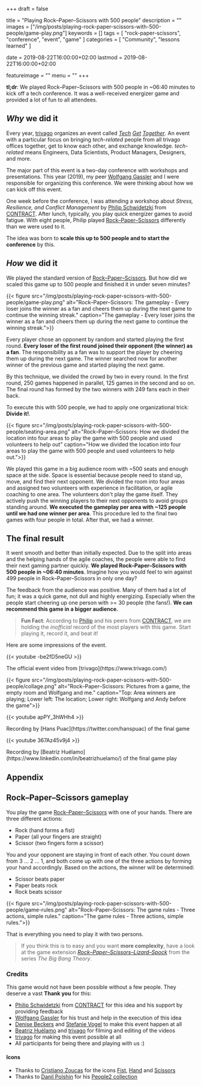 +++
draft = false

title = "Playing Rock–Paper–Scissors with 500 people"
description = ""
images = ["/img/posts/playing-rock-paper-scissors-with-500-people/game-play.png"]
keywords = []
tags = [
    "rock-paper-scissors",
    "conference",
    "event",
    "game"
]
categories = [
    "Community",
    "lessons learned"
]

date = 2019-08-22T16:00:00+02:00
lastmod = 2019-08-22T16:00:00+02:00

featureimage = ""
menu = ""
+++

**tl;dr**: We played Rock–Paper–Scissors with 500 people in ~06:40 minutes to kick off a tech conference. It was a well-received energizer game and provided a lot of fun to all attendees.

<!--more-->

## _Why_ we did it

Every year, [trivago](https://www.trivago.com/) organizes an event called *[Tech](https://tech.trivago.com/2016/08/02/tech-get-together-2016/) [Get](https://www.youtube.com/watch?v=407f63Df58o) [Together](https://www.facebook.com/watch/?v=869866313182453)*.
An event with a particular focus on bringing _tech-related_ people from all trivago offices together, get to know each other, and exchange knowledge.
_tech-related_ means Engineers, Data Scientists, Product Managers, Designers, and more.

The major part of this event is a two-day conference with workshops and presentations.
This year (2019), my peer [Wolfgang Gassler](https://twitter.com/schafele) and I were responsible for organizing this conference.
We were thinking about how we can kick off this event.

One week before the conference, I was attending a workshop about _Stress, Resilience, and Conflict Management_ by [Philip Schwidetzki](https://www.linkedin.com/in/philip-schwidetzki-9b38b554/) from [CONTRACT](https://world-of-contract.com/en/).
After lunch, typically, you play quick energizer games to avoid fatigue.
With eight people, Philip played [Rock–Paper–Scissors](https://en.wikipedia.org/wiki/Rock%E2%80%93paper%E2%80%93scissors) differently than we were used to it.

The idea was born to **scale this up to 500 people and to start the conference** by this.

## _How_ we did it

We played the standard version of [Rock–Paper–Scissors](#rock-paper-scissors-gameplay).
But how did we scaled this game up to 500 people and finished it in under seven minutes?

{{< figure src="/img/posts/playing-rock-paper-scissors-with-500-people/game-play.png" alt="Rock–Paper–Scissors: The gameplay - Every loser joins the winner as a fan and cheers them up during the next game to continue the winning streak." caption="The gameplay - Every loser joins the winner as a fan and cheers them up during the next game to continue the winning streak.">}}

Every player chose an opponent by random and started playing the first round.
**Every loser of the first round joined their opponent (the winner) as a fan**.
The responsibility as a fan was to support the player by cheering them up during the next game.
The winner searched now for another winner of the previous game and started playing the next game.

By this technique, we divided the crowd by two in every round. In the first round, 250 games happened in parallel, 125 games in the second and so on. The final round has formed by the two winners with 249 fans each in their back.

To execute this with 500 people, we had to apply one organizational trick: **Divide it!**.

{{< figure src="/img/posts/playing-rock-paper-scissors-with-500-people/seating-area.png" alt="Rock–Paper–Scissors: How we divided the location into four areas to play the game with 500 people and used volunteers to help out" caption="How we divided the location into four areas to play the game with 500 people and used volunteers to help out.">}}

We played this game in a big audience room with ~500 seats and enough space at the side.
Space is essential because people need to stand up, move, and find their next opponent.
We divided the room into four areas and assigned two volunteers with experience in facilitation, or agile coaching to one area.
The volunteers don't play the game itself.
They actively push the winning players to their next opponents to avoid groups standing around.
**We executed the gameplay per area with ~125 people until we had one winner per area**.
This procedure led to the final two games with four people in total. After that, we had a winner.

## The final result

It went smooth and better than initially expected.
Due to the split into areas and the helping hands of the agile coaches, the people were able to find their next gaming partner quickly.
**We played Rock–Paper–Scissors with 500 people in ~06:40 minutes**.
Imagine how you would feel to win against 499 people in Rock–Paper–Scissors in only one day?

The feedback from the audience was positive.
Many of them had a lot of fun; it was a quick game, not dull and highly energizing.
Especially when the people start cheering up one person with >= 30 people (the fans!).
**We can recommend this game in a bigger audience.**

> **Fun Fact**: According to [Philip](https://www.linkedin.com/in/philip-schwidetzki-9b38b554/) and his peers from [CONTRACT](https://world-of-contract.com/en/), we are holding the _inofficial_ record of the most players with this game.
Start playing it, record it, and beat it!

Here are some impressions of the event.

{{< youtube -be2fD5neGU >}}
<div class="video-caption">
The official event video from [trivago](https://www.trivago.com/)
</div>

{{< figure src="/img/posts/playing-rock-paper-scissors-with-500-people/collage.png" alt="Rock–Paper–Scissors: Pictures from a game, the empty room and Wolfgang and me." caption="Top: Area winners are playing; Lower left: The location; Lower right: Wolfgang and Andy before the game">}}

{{< youtube apPY_3hWHh4 >}}
<div class="video-caption">
Recording by [Hans Puac](https://twitter.com/hanspuac) of the final game
</div>

{{< youtube 367Az45v9j4 >}}
<div class="video-caption">
Recording by [Beatriz Huélamo](https://www.linkedin.com/in/beatrizhuelamo/) of the final game play
</div>

## Appendix

## Rock–Paper–Scissors gameplay

You play the game [Rock–Paper–Scissors](https://en.wikipedia.org/wiki/Rock%E2%80%93paper%E2%80%93scissors) with one of your hands.
There are three different actions:

* Rock (hand forms a fist)
* Paper (all your fingers are straight)
* Scissor (two fingers form a scissor)

You and your opponent are staying in front of each other.
You count down from 3 ... 2 ... 1, and both come up with one of the three actions by forming your hand accordingly.
Based on the actions, the winner will be determined:

* Scissor beats paper
* Paper beats rock
* Rock beats scissor

{{< figure src="/img/posts/playing-rock-paper-scissors-with-500-people/game-rules.png" alt="Rock–Paper–Scissors: The game rules - Three actions, simple rules." caption="The game rules - Three actions, simple rules.">}}

That is everything you need to play it with two persons.

> If you think this is to easy and you want **more complexity**, have a look at the game extension [*Rock–Paper–Scissors–Lizard–Spock*](https://the-big-bang-theory.com/rock-paper-scissors-lizard-spock/) from the series *The Big Bang Theory*.

### Credits

This game would not have been possible without a few people.
They deserve a vast **Thank you** for this:

- [Philip Schwidetzki](https://www.linkedin.com/in/philip-schwidetzki-9b38b554/) from [CONTRACT](https://world-of-contract.com/en/) for this idea and his support by providing feedback
- [Wolfgang Gassler](https://twitter.com/schafele) for his trust and help in the execution of this idea
- [Denise Beckers](https://www.linkedin.com/in/denise-b-14a23115a/) and [Stefanie Vogel](https://www.linkedin.com/in/stefanie-vogel-239141167/) to make this event happen at all
- [Beatriz Huélamo](https://www.linkedin.com/in/beatrizhuelamo/) and [trivago](https://www.trivago.com/) for filming and editing of the videos
- [trivago](https://www.trivago.com/) for making this event possible at all
- All participants for being there and playing with us :)

#### Icons

- Thanks to [Cristiano Zoucas](https://thenounproject.com/cristiano.zoucas/) for the icons [Fist](https://thenounproject.com/term/fist/477918/), [Hand](https://thenounproject.com/term/hand/477922/) and [Scissors](https://thenounproject.com/term/scissors/477919/)
- Thanks to [Danil Polshin](https://thenounproject.com/everydaytemplate/) for his [People2 collection](https://thenounproject.com/everydaytemplate/collection/people2/)